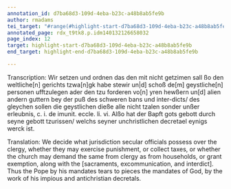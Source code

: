 ```yaml
---
annotation_id: d7ba68d3-109d-4eba-b23c-a48b8ab5fe9b
author: rmadams
tei_target: "#range(#highlight-start-d7ba68d3-109d-4eba-b23c-a48b8ab5fe9b, #highlight-end-d7ba68d3-109d-4eba-b23c-a48b8ab5fe9b)"
annotated_page: rdx_t9tk8.p.idm140132126658032
page_index: 12
target: highlight-start-d7ba68d3-109d-4eba-b23c-a48b8ab5fe9b
end_target: highlight-end-d7ba68d3-109d-4eba-b23c-a48b8ab5fe9b

---
```

Transcription: Wir setzen und ordnen das den mit nicht getzimen sall ßo den
weltliche[n] gerichts tzwa[n]gk habe stewir un|d] schoß de[m]
geystliche[n] personen ufftzulegen ader den tzu forderen vo[n] yren
hewßern un[d] alien andern guttern bey der puß des schweren bans
und inter-dicts/ des gleychen sollen die geystlichen dieße alle nicht
tzalen sonder unßer erleubnis, c. i. de imunit. eccle. li. vi. Alßo hat der
Bapft gots gebott durch seyne gebott tzurissen/ welchs seyner
unchristlichen decretael eynigs werck ist.

Translation: We decide what jurisdiction secular officials possess over the clergy, whether they may exercise punishment, or collect taxes, or whether the
church may demand the same from clergy as from households, or grant
exemption, along with the [sacraments, excommunication, and
interdict]. Thus the Pope by his mandates tears to pieces the mandates
of God, by the work of his impious and antichristian decretals.
